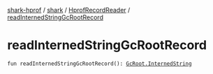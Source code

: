 [shark-hprof](../../index.md) / [shark](../index.md) / [HprofRecordReader](index.md) / [readInternedStringGcRootRecord](./read-interned-string-gc-root-record.md)

# readInternedStringGcRootRecord

`fun readInternedStringGcRootRecord(): `[`GcRoot.InternedString`](../-gc-root/-interned-string/index.md)